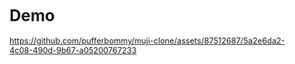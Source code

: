 # Demo
https://github.com/pufferbommy/muji-clone/assets/87512687/5a2e6da2-4c08-490d-9b67-a05200767233

